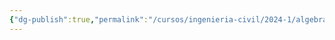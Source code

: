 ```yaml
---
{"dg-publish":true,"permalink":"/cursos/ingenieria-civil/2024-1/algebra-lineal/1-ecuaciones-lineales-en-algebra-lineal/attachments/quiz-de-practica-2024-03-11-10-09-47-excalidraw/","tags":["excalidraw"]}
---
```

<style> .container {font-family: sans-serif; text-align: center;} .button-wrapper button {z-index: 1;height: 40px; width: 100px; margin: 10px;padding: 5px;} .excalidraw .App-menu_top .buttonList { display: flex;} .excalidraw-wrapper { height: 800px; margin: 50px; position: relative;} :root[dir="ltr"] .excalidraw .layer-ui__wrapper .zen-mode-transition.App-menu_bottom--transition-left {transform: none;} </style><script src="https://cdn.jsdelivr.net/npm/react@17/umd/react.production.min.js"></script><script src="https://cdn.jsdelivr.net/npm/react-dom@17/umd/react-dom.production.min.js"></script><script type="text/javascript" src="https://cdn.jsdelivr.net/npm/@excalidraw/excalidraw@0/dist/excalidraw.production.min.js"></script><div id="Quiz_de_práctica_2024-03-11_1009.47.excalidraw.md"></div><script>(function(){const InitialData={"type":"excalidraw","version":2,"source":"https://github.com/zsviczian/obsidian-excalidraw-plugin/releases/tag/1.9.12","elements":[{"id":"_rS6WxGat-5R2fIdsDijQ","type":"freedraw","x":331.3333740234375,"y":129.71356201171875,"width":219.3333740234375,"height":94.00003051757812,"angle":0,"strokeColor":"#1e1e1e","backgroundColor":"transparent","fillStyle":"hachure","strokeWidth":1,"strokeStyle":"solid","roughness":1,"opacity":20,"groupIds":[],"frameId":null,"roundness":null,"seed":214669614,"version":94,"versionNonce":1957545710,"isDeleted":true,"boundElements":null,"updated":1710163280113,"link":null,"locked":false,"points":[[0,0],[3.33331298828125,2.66668701171875],[4.6666259765625,3.33331298828125],[10,3.33331298828125],[15.33331298828125,0],[25.33331298828125,-6.66668701171875],[31.33331298828125,-13.33331298828125],[37.33331298828125,-18.66668701171875],[42.6666259765625,-20.66668701171875],[48.6666259765625,-17.33331298828125],[51.33331298828125,-10.66668701171875],[54,-2.66668701171875],[57.33331298828125,8.66668701171875],[61.33331298828125,14],[68,17.33331298828125],[73.33331298828125,17.33331298828125],[81.33331298828125,13.33331298828125],[92,7.33331298828125],[99.33331298828125,4.66668701171875],[106.6666259765625,5.33331298828125],[111.33331298828125,8],[116.6666259765625,12.66668701171875],[120,15.33331298828125],[124.6666259765625,17.33331298828125],[130,18],[134.6666259765625,16.66668701171875],[144.6666259765625,12.66668701171875],[152.6666259765625,10.66668701171875],[156,11.33331298828125],[160,13.33331298828125],[164.6666259765625,17.33331298828125],[166,18.66668701171875],[168,19.33331298828125],[172,19.33331298828125],[174,18.66668701171875],[177.33331298828125,19.33331298828125],[181.3333740234375,20.66668701171875],[183.3333740234375,23.33331298828125],[186,24.66668701171875],[188.6666259765625,24.66668701171875],[191.3333740234375,23.33331298828125],[195.3333740234375,21.33331298828125],[197.3333740234375,20],[198.6666259765625,20],[200.6666259765625,20],[201.3333740234375,20],[203.3333740234375,19.33331298828125],[206,18],[208,16.66668701171875],[210,14.66668701171875],[212.6666259765625,12.66668701171875],[214.6666259765625,12],[216,10.66668701171875],[218,8.66668701171875],[219.3333740234375,7.33331298828125],[219.3333740234375,6.66668701171875],[218.6666259765625,6],[218,5.33331298828125],[217.3333740234375,4.66668701171875],[216.6666259765625,2.66668701171875],[215.3333740234375,-0.66668701171875],[214,-4],[213.3333740234375,-6.66668701171875],[212.6666259765625,-10],[212,-14.66668701171875],[211.3333740234375,-18],[210.6666259765625,-21.33331298828125],[209.3333740234375,-22.66668701171875],[208,-24],[206.6666259765625,-25.33331298828125],[205.3333740234375,-26.66668701171875],[203.3333740234375,-28],[201.3333740234375,-28.66668701171875],[198,-29.33331298828125],[194,-30],[192,-30],[188,-29.33331298828125],[182,-29.33331298828125],[180,-29.33331298828125],[176.6666259765625,-30],[174.6666259765625,-30.66668701171875],[171.33331298828125,-32.66668701171875],[169.33331298828125,-34.66668701171875],[166.6666259765625,-37.333343505859375],[164,-42],[161.33331298828125,-46.66668701171875],[158.6666259765625,-52.66668701171875],[154.6666259765625,-65.33334350585938],[153.33331298828125,-69.33334350585938],[153.33331298828125,-69.33334350585938]],"pressures":[0.1923828125,0.1943359375,0.19140625,0.1796875,0.1806640625,0.1826171875,0.1826171875,0.1845703125,0.1875,0.19140625,0.201171875,0.2099609375,0.2158203125,0.2353515625,0.2509765625,0.25390625,0.2587890625,0.263671875,0.2685546875,0.2734375,0.28515625,0.3291015625,0.341796875,0.3466796875,0.3515625,0.3603515625,0.37890625,0.390625,0.390625,0.3896484375,0.39453125,0.39453125,0.39453125,0.396484375,0.3994140625,0.40234375,0.4013671875,0.40234375,0.4013671875,0.400390625,0.400390625,0.4013671875,0.4033203125,0.404296875,0.40625,0.408203125,0.40625,0.404296875,0.404296875,0.4052734375,0.4052734375,0.40625,0.4111328125,0.421875,0.42578125,0.427734375,0.4521484375,0.4501953125,0.44921875,0.4462890625,0.4462890625,0.447265625,0.447265625,0.447265625,0.447265625,0.4482421875,0.4462890625,0.447265625,0.44921875,0.44921875,0.44921875,0.44921875,0.44921875,0.44921875,0.44921875,0.44921875,0.44921875,0.44921875,0.44921875,0.4501953125,0.4501953125,0.4462890625,0.4404296875,0.427734375,0.4072265625,0.3798828125,0.3349609375,0.2099609375,0.1875,0],"simulatePressure":false,"lastCommittedPoint":[153.33331298828125,-69.33334350585938]},{"id":"Qkn7h3g75u2-a6bump75n","type":"freedraw","x":-178,"y":189.71356201171875,"width":236,"height":67.3333740234375,"angle":0,"strokeColor":"#1e1e1e","backgroundColor":"transparent","fillStyle":"hachure","strokeWidth":1,"strokeStyle":"solid","roughness":1,"opacity":100,"groupIds":[],"frameId":null,"roundness":null,"seed":813666610,"version":162,"versionNonce":1260971762,"isDeleted":true,"boundElements":null,"updated":1710163280113,"link":null,"locked":false,"points":[[0,0],[0,0.66668701171875],[0,1.33331298828125],[0,2],[0,2.66668701171875],[0,3.33331298828125],[0,4],[0,4.66668701171875],[0,5.33331298828125],[0.66668701171875,6],[1.333343505859375,6],[2,6],[2.66668701171875,6],[3.333343505859375,6],[4,6],[4.66668701171875,6],[5.333343505859375,6],[6,5.33331298828125],[6.66668701171875,5.33331298828125],[7.333343505859375,4.66668701171875],[8,5.33331298828125],[8.66668701171875,5.33331298828125],[10,5.33331298828125],[12,5.33331298828125],[13.333343505859375,4.66668701171875],[15.333343505859375,4.66668701171875],[16.66668701171875,4],[17.333343505859375,3.33331298828125],[18.66668701171875,2.66668701171875],[19.333343505859375,2],[20,2],[20.66668701171875,2],[20.66668701171875,2.66668701171875],[21.333343505859375,2.66668701171875],[21.333343505859375,3.33331298828125],[21.333343505859375,4],[21.333343505859375,4.66668701171875],[21.333343505859375,4],[21.333343505859375,3.33331298828125],[22,2.66668701171875],[22.66668701171875,2],[22.66668701171875,1.33331298828125],[23.333343505859375,0.66668701171875],[24,0.66668701171875],[24,1.33331298828125],[24.66668701171875,1.33331298828125],[25.333343505859375,0.66668701171875],[25.333343505859375,0],[26,-1.33331298828125],[26,-2],[26,-2.66668701171875],[26.66668701171875,-1.33331298828125],[27.333343505859375,-0.66668701171875],[28,-0.66668701171875],[28,-1.33331298828125],[28.66668701171875,-2.66668701171875],[29.333343505859375,-3.33331298828125],[30,-3.33331298828125],[30.66668701171875,-4],[31.333343505859375,-4.66668701171875],[31.333343505859375,-5.33331298828125],[32,-5.33331298828125],[32,-6],[32.66668701171875,-6],[33.333343505859375,-6],[34,-6.66668701171875],[34.66668701171875,-6.66668701171875],[35.333343505859375,-7.33331298828125],[36,-7.33331298828125],[36.66668701171875,-7.33331298828125],[37.333343505859375,-7.33331298828125],[38,-7.33331298828125],[38,-8],[38.66668701171875,-8],[39.333343505859375,-6.66668701171875],[40,-6.66668701171875],[40.66668701171875,-6.66668701171875],[41.333343505859375,-7.33331298828125],[42,-7.33331298828125],[42,-8],[42.66668701171875,-8],[43.333343505859375,-8],[44,-8],[44.66668701171875,-8.66668701171875],[45.333343505859375,-8.66668701171875],[45.333343505859375,-9.33331298828125],[46,-9.33331298828125],[46,-8.66668701171875],[46,-9.33331298828125],[46.66668701171875,-10],[47.333343505859375,-10.66668701171875],[48,-10],[48.66668701171875,-9.33331298828125],[49.333343505859375,-9.33331298828125],[49.333343505859375,-10],[50,-10.66668701171875],[50.66668701171875,-11.33331298828125],[51.333343505859375,-12],[52.66668701171875,-12],[53.333343505859375,-12.66668701171875],[54,-13.33331298828125],[54.66668701171875,-13.33331298828125],[55.333343505859375,-12.66668701171875],[56.66668701171875,-10.66668701171875],[58,-9.33331298828125],[58.66668701171875,-8.66668701171875],[60,-8.66668701171875],[60.66668701171875,-9.33331298828125],[61.333343505859375,-11.33331298828125],[62.66668701171875,-12],[63.333343505859375,-10.66668701171875],[64.66668701171875,-8.66668701171875],[65.33334350585938,-5.33331298828125],[66,-4],[66.66668701171875,-3.33331298828125],[67.33334350585938,-4.66668701171875],[68.66668701171875,-6],[69.33334350585938,-8],[70.66668701171875,-9.33331298828125],[72,-9.33331298828125],[72.66668701171875,-9.33331298828125],[73.33334350585938,-9.33331298828125],[74,-10],[74.66668701171875,-16],[78.66668701171875,-20.66668701171875],[84,-20.66668701171875],[94,-11.33331298828125],[99.33334350585938,-2.66668701171875],[101.33334350585938,4.66668701171875],[102.66668701171875,8.66668701171875],[103.33334350585938,5.33331298828125],[104,-6],[108,-18.66668701171875],[116.66668701171875,-30],[122,-33.33331298828125],[128.66668701171875,-31.33331298828125],[133.33334350585938,-28],[136.66668701171875,-24],[140.66668701171875,-20],[144,-16],[146.66668701171875,-16.66668701171875],[152.66668701171875,-22.66668701171875],[156.66668701171875,-30.66668701171875],[160.66668701171875,-39.33331298828125],[166,-46],[168,-46.66668701171875],[170,-46],[171.33334350585938,-44.66668701171875],[173.33334350585938,-42.66668701171875],[175.33334350585938,-40.66668701171875],[179.3333740234375,-34],[182,-27.33331298828125],[185.3333740234375,-22.66668701171875],[189.3333740234375,-24],[197.3333740234375,-31.33331298828125],[216.66668701171875,-48.66668701171875],[222.66668701171875,-52],[227.3333740234375,-54],[236,-58.66668701171875],[236,-58.66668701171875]],"pressures":[0.013671875,0.072265625,0.1005859375,0.1259765625,0.173828125,0.1943359375,0.2177734375,0.2421875,0.2490234375,0.248046875,0.248046875,0.2451171875,0.23828125,0.2314453125,0.2294921875,0.228515625,0.228515625,0.2275390625,0.2275390625,0.2275390625,0.2275390625,0.2275390625,0.2255859375,0.2060546875,0.2041015625,0.203125,0.203125,0.203125,0.203125,0.203125,0.203125,0.203125,0.2041015625,0.205078125,0.2060546875,0.20703125,0.2080078125,0.2060546875,0.2041015625,0.201171875,0.1962890625,0.1953125,0.1943359375,0.19140625,0.1923828125,0.1923828125,0.1884765625,0.1845703125,0.1845703125,0.185546875,0.1845703125,0.1875,0.1884765625,0.1826171875,0.181640625,0.181640625,0.1826171875,0.1826171875,0.1826171875,0.1806640625,0.1806640625,0.181640625,0.1826171875,0.1826171875,0.1826171875,0.1826171875,0.1826171875,0.1826171875,0.18359375,0.1826171875,0.1826171875,0.1826171875,0.1826171875,0.185546875,0.1875,0.1865234375,0.1865234375,0.1865234375,0.1865234375,0.1865234375,0.1875,0.1875,0.1884765625,0.1845703125,0.1845703125,0.1845703125,0.1865234375,0.1875,0.185546875,0.185546875,0.1865234375,0.1884765625,0.189453125,0.1884765625,0.1875,0.1875,0.1884765625,0.1904296875,0.1904296875,0.1904296875,0.1904296875,0.1904296875,0.19140625,0.193359375,0.193359375,0.193359375,0.189453125,0.1865234375,0.1875,0.1982421875,0.216796875,0.2314453125,0.2392578125,0.2392578125,0.2373046875,0.234375,0.2333984375,0.2353515625,0.2353515625,0.2353515625,0.236328125,0.2392578125,0.2392578125,0.2392578125,0.2431640625,0.2763671875,0.30078125,0.302734375,0.3037109375,0.30078125,0.275390625,0.2587890625,0.2490234375,0.248046875,0.26953125,0.3134765625,0.3359375,0.34375,0.3466796875,0.3486328125,0.345703125,0.337890625,0.3349609375,0.3369140625,0.3427734375,0.353515625,0.3662109375,0.3720703125,0.373046875,0.373046875,0.3740234375,0.376953125,0.3740234375,0.357421875,0.3544921875,0.3603515625,0.3515625,0.310546875,0.15625,0],"simulatePressure":false,"lastCommittedPoint":[236,-58.66668701171875]}],"appState":{"theme":"light","viewBackgroundColor":"#ffffff","currentItemStrokeColor":"#1e1e1e","currentItemBackgroundColor":"transparent","currentItemFillStyle":"hachure","currentItemStrokeWidth":1,"currentItemStrokeStyle":"solid","currentItemRoughness":1,"currentItemOpacity":100,"currentItemFontFamily":1,"currentItemFontSize":20,"currentItemTextAlign":"left","currentItemStartArrowhead":null,"currentItemEndArrowhead":"arrow","scrollX":511,"scrollY":337.046875,"zoom":{"value":1},"currentItemRoundness":"round","gridSize":null,"currentStrokeOptions":null,"previousGridSize":null,"frameRendering":{"enabled":true,"clip":true,"name":true,"outline":true}},"files":{}};InitialData.scrollToContent=true;App=()=>{const e=React.useRef(null),t=React.useRef(null),[n,i]=React.useState({width:void 0,height:void 0});return React.useEffect(()=>{i({width:t.current.getBoundingClientRect().width,height:t.current.getBoundingClientRect().height});const e=()=>{i({width:t.current.getBoundingClientRect().width,height:t.current.getBoundingClientRect().height})};return window.addEventListener("resize",e),()=>window.removeEventListener("resize",e)},[t]),React.createElement(React.Fragment,null,React.createElement("div",{className:"excalidraw-wrapper",ref:t},React.createElement(ExcalidrawLib.Excalidraw,{ref:e,width:n.width,height:n.height,initialData:InitialData,viewModeEnabled:!0,zenModeEnabled:!0,gridModeEnabled:!1})))},excalidrawWrapper=document.getElementById("Quiz_de_práctica_2024-03-11_1009.47.excalidraw.md");ReactDOM.render(React.createElement(App),excalidrawWrapper);})();</script>
